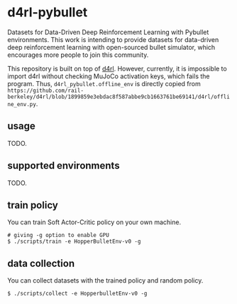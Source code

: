 # d4rl-pybullet
Datasets for Data-Driven Deep Reinforcement Learning with Pybullet environments.
This work is intending to provide datasets for data-driven deep reinforcement learning with open-sourced bullet simulator, which encourages more people to join this community.

This repository is built on top of [d4rl](https://github.com/rail-berkeley/d4rl).
However, currently, it is impossible to import d4rl without checking MuJoCo activation keys, which fails the program.
Thus, `d4rl_pybullet.offline_env` is directly copied from `https://github.com/rail-berkeley/d4rl/blob/1899859e3ebdac8f587abbe9cb1663761be69141/d4rl/offline_env.py`.

## usage
TODO.

## supported environments
TODO.

## train policy
You can train Soft Actor-Critic policy on your own machine.
```
# giving -g option to enable GPU
$ ./scripts/train -e HopperBulletEnv-v0 -g
```

## data collection
You can collect datasets with the trained policy and random policy.
```
$ ./scripts/collect -e HopperbulletEnv-v0 -g
```
